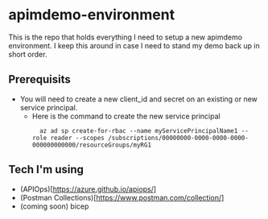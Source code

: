 # apimdemo-environment
This is the repo that holds everything I need to setup a new apimdemo environment.  I keep this around in case I need to stand my demo back up in short order.

## Prerequisits

- You will need to create a new client_id and secret on an existing or new service principal.
  - Here is the command to create the new service principal
    ```# Bash script
      az ad sp create-for-rbac --name myServicePrincipalName1 --role reader --scopes /subscriptions/00000000-0000-0000-0000-000000000000/resourceGroups/myRG1
    ```

## Tech I'm using

- (APIOps)[https://azure.github.io/apiops/]
- (Postman Collections)[https://www.postman.com/collection/]
- (coming soon) bicep
